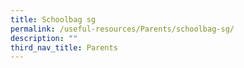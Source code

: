 ```yaml
---
title: Schoolbag sg
permalink: /useful-resources/Parents/schoolbag-sg/
description: ""
third_nav_title: Parents
---
```

